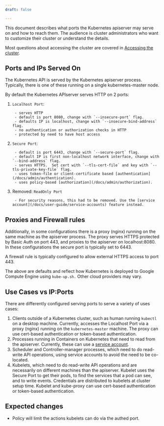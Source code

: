 ```yaml
---
draft: false

---
```

This document describes what ports the Kubernetes apiserver
may serve on and how to reach them.  The audience is
cluster administrators who want to customize their cluster
or understand the details.

Most questions about accessing the cluster are covered
in [Accessing the cluster](/docs/user-guide/accessing-the-cluster).


## Ports and IPs Served On

The Kubernetes API is served by the Kubernetes apiserver process.  Typically,
there is one of these running on a single kubernetes-master node.

By default the Kubernetes APIserver serves HTTP on 2 ports:

  1. `Localhost Port`:

          - serves HTTP
          - default is port 8080, change with `--insecure-port` flag.
          - defaults IP is localhost, change with `--insecure-bind-address` flag.
          - no authentication or authorization checks in HTTP
          - protected by need to have host access
  2. `Secure Port`:
  
          - default is port 6443, change with `--secure-port` flag.
          - default IP is first non-localhost network interface, change with `--bind-address` flag.
          - serves HTTPS.  Set cert with `--tls-cert-file` and key with `--tls-private-key-file` flag.
          - uses token-file or client-certificate based [authentication](/docs/admin/authentication).
          - uses policy-based [authorization](/docs/admin/authorization).
  3. Removed: `ReadOnly Port`
  
          - For security reasons, this had to be removed. Use the [service account](/docs/user-guide/service-accounts) feature instead.

## Proxies and Firewall rules

Additionally, in some configurations there is a proxy (nginx) running
on the same machine as the apiserver process.  The proxy serves HTTPS protected
by Basic Auth on port 443, and proxies to the apiserver on localhost:8080. In
these configurations the secure port is typically set to 6443.

A firewall rule is typically configured to allow external HTTPS access to port
443.

The above are defaults and reflect how Kubernetes is deployed to Google Compute
Engine using `kube-up.sh.` Other cloud providers may vary.

## Use Cases vs IP:Ports

There are differently configured serving ports to serve a variety of uses cases:

   1. Clients outside of a Kubernetes cluster, such as human running `kubectl`
on a desktop machine. Currently, accesses the Localhost Port via a proxy (nginx)
running on the `kubernetes-master` machine.  The proxy can use cert-based
authentication or token-based authentication.
   2. Processes running in Containers on Kubernetes that need to read from
the apiserver. Currently, these can use a [service account](/docs/user-guide/service-accounts).
   3. Scheduler and Controller-manager processes, which need to do read-write
API operations, using service accounts to avoid the need to be co-located.
   4. Kubelets, which need to do read-write API operations and are necessarily
on different machines than the apiserver.  Kubelet uses the Secure Port
to get their pods, to find the services that a pod can see, and to
write events. Credentials are distributed to kubelets at cluster
setup time. Kubelet and kube-proxy can use cert-based authentication or
token-based authentication.

## Expected changes

   - Policy will limit the actions kubelets can do via the authed port.
